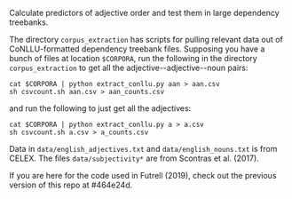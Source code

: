 Calculate predictors of adjective order and test them in large dependency treebanks.

The directory `corpus_extraction` has scripts for pulling relevant data out of CoNLLU-formatted dependency treebank files. Supposing you have a bunch of files at location `$CORPORA`, run the following in the directory `corpus_extraction` to get all the adjective--adjective--noun pairs:

```{bash}
cat $CORPORA | python extract_conllu.py aan > aan.csv
sh csvcount.sh aan.csv > aan_counts.csv
```

and run the following to just get all the adjectives:

```{bash}
cat $CORPORA | python extract_conllu.py a > a.csv
sh csvcount.sh a.csv > a_counts.csv
```

Data in `data/english_adjectives.txt` and `data/english_nouns.txt` is from CELEX. The files `data/subjectivity*` are from Scontras et al. (2017).

If you are here for the code used in Futrell (2019), check out the previous version of this repo at #464e24d.
